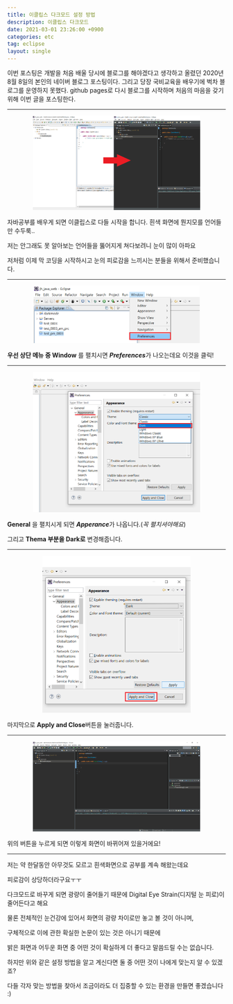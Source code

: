 ```yaml
---
title: 이클립스 다크모드 설정 방법
description: 이클립스 다크모드
date: 2021-03-01 23:26:00 +0900
categories: etc
tag: eclipse
layout: single
---
```






이번 포스팅은 개발을 처음 배울 당시에 블로그를 해야겠다고 생각하고 올렸던 2020년 8월 8일의 본인의 네이버 블로그 포스팅이다. 그리고 당장 국비교육을 배우기에 벅차 블로그를 운영하지 못했다. github pages로 다시 블로그를 시작하며 처음의 마음을 갖기 위해 이번 글을 포스팅한다.



------

<p align="center">
    <img src="/images/2021-03-01/darkmode_main.png" alt="darkmode 설정법" style="zoom: 50%;" />
</p>

자바공부를 배우게 되면 이클립스로 다들 시작을 합니다. 흰색 화면에 뭔지모를 언어들만 수두룩..

저는 안그래도 못 알아보는 언어들을 뚫어지게 쳐다보려니 눈이 많이 아파요



저처럼 이제 막 코딩을 시작하시고 눈의 피로감을 느끼시는 분들을 위해서 준비했습니다.



------

<p align="center">
    <img src="/images/2021-03-01/darkmode1.png" alt="darkmode 설정 1" style="zoom: 50%;" />
</p>

**우선 상단 메뉴 중 Window** 를 펼치시면 ***Preferences***가 나오는데요 이것을 클릭!



------

<p align="center">
    <img src="/images/2021-03-01/darkmode2.png" alt="darkmode 설정 2" style="zoom: 50%;" />
</p>

**General** 을 펼치시게 되면 ***Apperance***가 나옵니다.(*꼭 펼치셔야해요*)

그리고 **Thema 부분을 Dark로** 변경해줍니다.



------

<p align="center">
    <img src="/images/2021-03-01/darkmode3.png" alt="darkmode 설정 3" style="zoom: 50%;" />
</p>

마지막으로 **Apply and Close**버튼을 눌러줍니다.



------

<p align="center">
    <img src="/images/2021-03-01/darkmode4.png" alt="darkmode 설정 4" style="zoom: 50%;" />
</p>

위의 버튼을 누르게 되면 이렇게 화면이 바뀌어져 있을거에요! 



-------

저는 약 한달동안 아무것도 모르고 흰색화면으로 공부를 계속 해왔는데요

피로감이 상당하더라구요ㅜㅜ

다크모드로 바꾸게 되면 광량이 줄어들기 때문에 Digital Eye Strain(디지털 눈 피로)이 줄어든다고 해요



물론 전체적인 눈건강에 있어서 화면의 광량 차이로만 놓고 볼 것이 아니며, 

구체적으로 이에 관한 확실한 논문이 있는 것은 아니기 때문에

밝은 화면과 어두운 화면 중 어떤 것이 확실하게 더 좋다고 말씀드릴 수는 없습니다.

하지만 위와 같은 설정 방법을 알고 계신다면 둘 중 어떤 것이 나에게 맞는지 알 수 있겠죠?



다들 각자 맞는 방법을 찾아서 조금이라도 더 집중할 수 있는 환경을 만들면 좋겠습니다 :)
